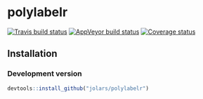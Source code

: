 
<!-- README.md is generated from README.Rmd. Please edit that file -->

# polylabelr

[![Travis build
status](https://travis-ci.org/jolars/polylabelr.svg?branch=master)](https://travis-ci.org/jolars/polylabelr)
[![AppVeyor build
status](https://ci.appveyor.com/api/projects/status/github/jolars/polylabelr?branch=master&svg=true)](https://ci.appveyor.com/project/jolars/polylabelr)
[![Coverage
status](https://codecov.io/gh/jolars/polylabelr/branch/master/graph/badge.svg)](https://codecov.io/github/jolars/polylabelr?branch=master)

## Installation

### Development version

``` r
devtools::install_github("jolars/polylabelr")
```
